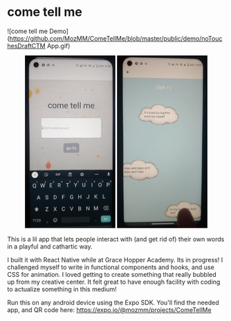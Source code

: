 # come tell me

![come tell me Demo](https://github.com/MozMM/ComeTellMe/blob/master/public/demo/noTouchesDraftCTM App.gif)

<p align="center">
<img src=https://github.com/MozMM/ComeTellMe/blob/master/public/Screen_Home.png height="400"> <img src=https://github.com/MozMM/ComeTellMe/blob/master/public/Screen_Clouds.png height="400">
</p>
This is a lil app that lets people interact with (and get rid of) their own words in a playful and cathartic way. 

I built it with React Native while at Grace Hopper Academy. Its in progress! I challenged myself to write in functional components and hooks, and use CSS for animation. I loved getting to create something that really bubbled up from my creative center. It felt great to have enough facility with coding to actualize something in this medium!

Run this on any android device using the Expo SDK. You'll find the needed app, and QR code here:
https://expo.io/@mozmm/projects/ComeTellMe
